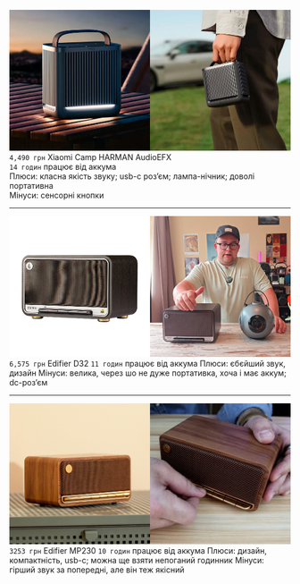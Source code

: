 ![](attachment/f24f841aee6238915a582b7e7eca2d8c.jpg)
`4,490 грн` Xiaomi Camp HARMAN AudioEFX  
`14 годин` працює від аккума  
Плюси: класна якість звуку; usb-c розʼєм; лампа-нічник; доволі портативна  
Мінуси: сенсорні кнопки  
***
![](attachment/a9571ccba14904377b11f098475ec65b.jpg)
`6,575 грн` Edifier D32
`11 годин` працює від аккума
Плюси: єбєйший звук, дизайн
Мінуси: велика, через шо не дуже портативка, хоча і має аккум; dc-розʼєм
***
![](attachment/6ae81556f5bb798fe46258ded74cdb8c.jpg)
`3253 грн` Edifier MP230
`10 годин` працює від аккума
Плюси: дизайн, компактність, usb-c; можна ще взяти непоганий годинник
Мінуси: гірший звук за попередні, але він теж якісний 
